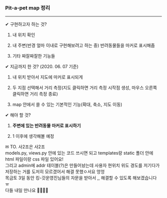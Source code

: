 ### Pit-a-pet map 정리  
---  
✔ 구현하고자 하는 것?   
   
1. 내 위치 확인  
   
2. 내 주변(반경 얼마 이내로 구현해보려고 하는 중) 반려동물들을 마커로 표시해줌  
   
3. 기타 짜잘짜잘한 기능들  
    
    
✔ 지금까지 한 것? (2020. 06. 07 기준)  
     
1. 내 위치 받아서 지도에 마커로 표시되게   
   
2. 두 지점 선택해서 거리 측정(지도 클릭하면 거리 측정 시작점 생성, 마우스 오른쪽 클릭하면 거리 측정 종료)    
     
3. map 안에서 쓸 수 있는 기본적인 기능(확대, 축소, 지도 이동)     
     
   
✔ 해야 할 것?     
     
1. **주변에 있는 반려동물 마커로 표시하기**    
    
2. 1 이후에 생각해볼 예정   
   
   
✉ TO. 사2조은 사2조   
models.py, views.py 안에 있는 코드 쓰시면 되고 templates랑 static 폴더 안에 html 파일이랑 css 파일 있어요!  
그리고 admin에 addr 테이블(?)은 만들어놨는데 사용자 현위치 위도 경도를 저기다가 저장하는 거를 도저히 모르겠어서 해결 못했ㅇ서요 엉엉   
목금토 3일 동안 킹-갓운영진님들의 자문을 받아서 ,, 해결할 수 있도록 해보겠습니다 ㅠ  
다들 내일 만나요 🙋‍♀️🙋‍♂️
